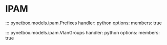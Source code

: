 # IPAM

::: pynetbox.models.ipam.Prefixes
    handler: python
    options:
        members: true

::: pynetbox.models.ipam.VlanGroups
    handler: python
    options:
        members: true 